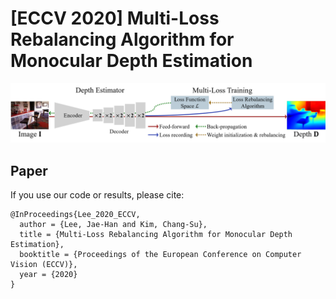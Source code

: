 # [ECCV 2020] Multi-Loss Rebalancing Algorithm for Monocular Depth Estimation
![lee2020multi_loss_rebalancing_depth](img/intro.png)

## Paper

If you use our code or results, please cite:

```
@InProceedings{Lee_2020_ECCV,
  author = {Lee, Jae-Han and Kim, Chang-Su},
  title = {Multi-Loss Rebalancing Algorithm for Monocular Depth Estimation}, 
  booktitle = {Proceedings of the European Conference on Computer Vision (ECCV)},
  year = {2020}
}
```
